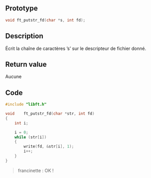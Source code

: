 ## Prototype

```c
void ft_putstr_fd(char *s, int fd);
```

## Description

Écrit la chaîne de caractères ’s’ sur le
descripteur de fichier donné.

## Return value

Aucune

## Code

```c
#include "libft.h"

void	ft_putstr_fd(char *str, int fd)
{
	int	i;

	i = 0;
	while (str[i])
	{
		write(fd, &str[i], 1);
		i++;
	}
}
```

> francinette : OK !